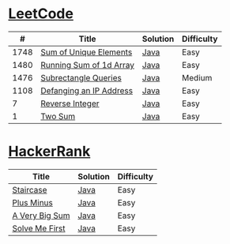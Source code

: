 # [LeetCode](https://leetcode.com/)

| # | Title | Solution | Difficulty |
|---| ----- | -------- | ---------- |
|1748|[Sum of Unique Elements](https://leetcode.com/problems/sum-of-unique-elements/) | [Java](https://github.com/MaksNazarenko/competitive-programming/tree/master/leetcode/java/com/maksnazarenko/sum_of_unique_elements)|Easy|
|1480|[Running Sum of 1d Array](https://leetcode.com/problems/running-sum-of-1d-array/) | [Java](https://github.com/MaksNazarenko/competitive-programming/tree/master/leetcode/java/com/maksnazarenko/running_sum_of_1d_array)|Easy|
|1476|[Subrectangle Queries](https://leetcode.com/problems/subrectangle-queries/) | [Java](https://github.com/MaksNazarenko/competitive-programming/tree/master/leetcode/java/com/maksnazarenko/subrectangle_queries)|Medium|
|1108|[Defanging an IP Address](https://leetcode.com/problems/defanging-an-ip-address/) | [Java](https://github.com/MaksNazarenko/competitive-programming/tree/master/leetcode/java/com/maksnazarenko/defanging_an_ip_address)|Easy|
|7|[Reverse Integer](https://leetcode.com/problems/reverse-integer/) | [Java](https://github.com/MaksNazarenko/competitive-programming/tree/master/leetcode/java/com/maksnazarenko/reverse_integer)|Easy|
|1|[Two Sum](https://leetcode.com/problems/two-sum/) | [Java](https://github.com/MaksNazarenko/competitive-programming/tree/master/leetcode/java/com/maksnazarenko/two_sum)|Easy|


# [HackerRank](https://www.hackerrank.com/)

| Title | Solution | Difficulty |
| ----- | -------- | ---------- |
|[Staircase](https://www.hackerrank.com/challenges/staircase/problem) | [Java](https://github.com/MaksNazarenko/competitive-programming/tree/master/hackerrank/java/com/maksnazarenko/staircase)|Easy|
|[Plus Minus](https://www.hackerrank.com/challenges/plus-minus/problem) | [Java](https://github.com/MaksNazarenko/competitive-programming/tree/master/hackerrank/java/com/maksnazarenko/plus_minus)|Easy|
|[A Very Big Sum](https://www.hackerrank.com/challenges/a-very-big-sum/problem) | [Java](https://github.com/MaksNazarenko/competitive-programming/tree/master/hackerrank/java/com/maksnazarenko/a_very_big_sum)|Easy|
|[Solve Me First](https://www.hackerrank.com/challenges/solve-me-first/problem) | [Java](https://github.com/MaksNazarenko/competitive-programming/tree/master/hackerrank/java/com/maksnazarenko/solve_me_first)|Easy|

